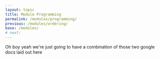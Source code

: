```yaml
---
layout: topic
title: Module Programming
permalink: /modules/programming/
previous: /modules/ordering/
base: /modules/
# next:
---
```


Oh boy yeah we're just going to have a combination of those two google docs laid out here